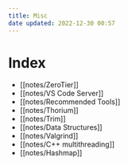 ```yaml
---
title: Misc
date updated: 2022-12-30 00:57
---
```


# Index

- [[notes/ZeroTier]]
- [[notes/VS Code Server]]
- [[notes/Recommended Tools]]
- [[notes/Thorium]]
- [[notes/Trim]]
- [[notes/Data Structures]]
- [[notes/Valgrind]]
- [[notes/C++ multithreading]]
- [[notes/Hashmap]]